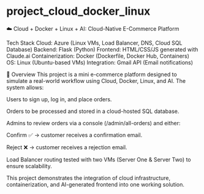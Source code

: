 # project_cloud_docker_linux
☁️ Cloud + Docker + Linux + AI: Cloud-Native E-Commerce Platform

Tech Stack
Cloud: Azure (Linux VMs, Load Balancer, DNS, Cloud SQL Database)
Backend: Flask (Python)
Frontend: HTML/CSS/JS generated with Claude.ai
Containerization: Docker (Dockerfile, Docker Hub, Containers)
OS: Linux (Ubuntu-based VMs)
Integration: Gmail API (Email notifications)


📌 Overview
This project is a mini e-commerce platform designed to simulate a real-world workflow using Cloud, Docker, Linux, and AI.
The system allows:

Users to sign up, log in, and place orders.

Orders to be processed and stored in a cloud-hosted SQL database.

Admins to review orders via a console (/admin/all-orders) and either:

Confirm ✅ → customer receives a confirmation email.

Reject ❌ → customer receives a rejection email.

Load Balancer routing tested with two VMs (Server One & Server Two) to ensure scalability.

This project demonstrates the integration of cloud infrastructure, containerization, and AI-generated frontend into one working solution.
